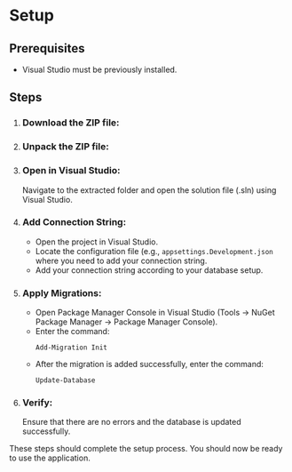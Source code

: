 <h1>Setup</h1>

<h2>Prerequisites</h2>
<ul>
  <li>Visual Studio must be previously installed.</li>
</ul>

<h2>Steps</h2>
<ol>
  <li>
    <h3>Download the ZIP file:</h3>
  </li>
  
  <li>
    <h3>Unpack the ZIP file:</h3>
  </li>
  
  <li>
    <h3>Open in Visual Studio:</h3>
    <p>Navigate to the extracted folder and open the solution file (.sln) using Visual Studio.</p>
  </li>
  
  <li>
    <h3>Add Connection String:</h3>
    <ul>
      <li>Open the project in Visual Studio.</li>
      <li>Locate the configuration file (e.g., <code>appsettings.Development.json</code> where you need to add your connection string.</li>
      <li>Add your connection string according to your database setup.</li>
    </ul>
  </li>
  
  <li>
    <h3>Apply Migrations:</h3>
    <ul>
      <li>Open Package Manager Console in Visual Studio (Tools -&gt; NuGet Package Manager -&gt; Package Manager Console).</li>
      <li>Enter the command:</li>
      <pre><code>Add-Migration Init</code></pre>
      <li>After the migration is added successfully, enter the command:</li>
      <pre><code>Update-Database</code></pre>
    </ul>
  </li>
  
  <li>
    <h3>Verify:</h3>
    <p>Ensure that there are no errors and the database is updated successfully.</p>
  </li>
</ol>

<p>These steps should complete the setup process. You should now be ready to use the application.</p>
